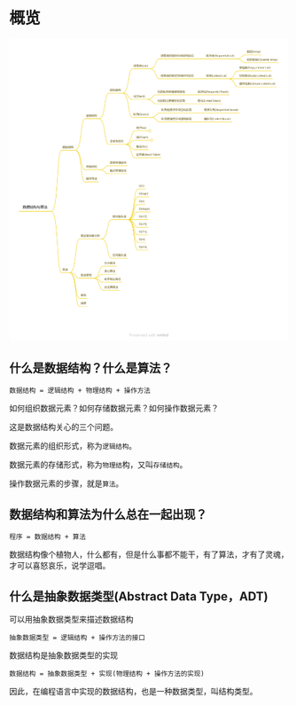 # 概览

![](./01.png)

## 什么是数据结构？什么是算法？

```
数据结构 = 逻辑结构 + 物理结构 + 操作方法
```

如何组织数据元素？如何存储数据元素？如何操作数据元素？

这是数据结构关心的三个问题。

数据元素的组织形式，称为`逻辑结构`。

数据元素的存储形式，称为`物理结`构，又叫`存储结构`。

操作数据元素的步骤，就是`算法`。

## 数据结构和算法为什么总在一起出现？

```
程序 = 数据结构 + 算法
```

数据结构像个植物人，什么都有，但是什么事都不能干，有了算法，才有了灵魂，才可以喜怒哀乐，说学逗唱。

## 什么是抽象数据类型(Abstract Data Type，ADT)

可以用抽象数据类型来描述数据结构

```
抽象数据类型 = 逻辑结构 + 操作方法的接口
```

数据结构是抽象数据类型的实现

```
数据结构 = 抽象数据类型 + 实现(物理结构 + 操作方法的实现)
```

因此，在编程语言中实现的数据结构，也是一种数据类型，叫结构类型。
